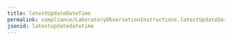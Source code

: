 ```yaml
---
title: latestUpdateDateTime
permalink: compliance/LaboratoryObservationInstructions.latestUpdateDateTime.html
jsonid: latestupdatedatetime
---
```

